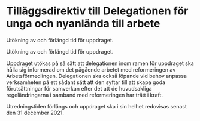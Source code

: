 # Tilläggsdirektiv till Delegationen för unga och nyanlända till arbete

Utökning av och förlängd tid för uppdraget.

Utökning av och förlängd tid för uppdraget.

Uppdraget utökas på så sätt att delegationen inom ramen för uppdraget ska hålla sig informerad om det pågående arbetet med reformeringen av Arbetsförmedlingen. Delegationen ska också löpande vid behov anpassa verksamheten på ett sådant sätt att den syftar till att skapa goda förutsättningar för samverkan efter det att de huvudsakliga regeländringarna i samband med reformeringen har trätt i kraft.

Utredningstiden förlängs och uppdraget ska i sin helhet redovisas senast den 31 december 2021.
